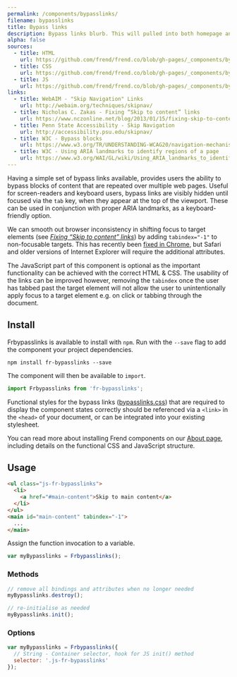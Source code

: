 ```yaml
---
permalink: /components/bypasslinks/
filename: bypasslinks
title: Bypass links
description: Bypass links blurb. This will pulled into both homepage and component page.
alpha: false
sources:
  - title: HTML
    url: https://github.com/frend/frend.co/blob/gh-pages/_components/bypasslinks/bypasslinks.html
  - title: CSS
    url: https://github.com/frend/frend.co/blob/gh-pages/_components/bypasslinks/bypasslinks.css
  - title: JS
    url: https://github.com/frend/frend.co/blob/gh-pages/_components/bypasslinks/bypasslinks.js
links:
  - title: WebAIM - "Skip Navigation" Links
    url: http://webaim.org/techniques/skipnav/
  - title: Nicholas C. Zakas - Fixing “Skip to content” links
    url: https://www.nczonline.net/blog/2013/01/15/fixing-skip-to-content-links/
  - title: Penn State Accessibility - Skip Navigation
    url: http://accessibility.psu.edu/skipnav/
  - title: W3C - Bypass blocks
    url: https://www.w3.org/TR/UNDERSTANDING-WCAG20/navigation-mechanisms-skip.html
  - title: W3C - Using ARIA landmarks to identify regions of a page
    url: https://www.w3.org/WAI/GL/wiki/Using_ARIA_landmarks_to_identify_regions_of_a_page
---
```


Having a simple set of bypass links available, provides users the ability to bypass blocks of content that are repeated over multiple web pages. Useful for screen-readers and keyboard users, bypass links are visibly hidden until focused via the `tab` key, when they appear at the top of the viewport. These can be used in conjunction with proper ARIA landmarks, as a keyboard-friendly option.

We can smooth out browser inconsistency in shifting focus to target elements (see _[Fixing “Skip to content” links](https://www.nczonline.net/blog/2013/01/15/fixing-skip-to-content-links/)_) by adding `tabindex="-1"` to non-focusable targets. This has recently been [fixed in Chrome](https://bugs.chromium.org/p/chromium/issues/detail?id=454172#c22), but Safari and older versions of Internet Explorer will require the additional attributes.

The JavaScript part of this component is optional as the important functionality can be achieved with the correct HTML & CSS. The usability of the links can be improved however, removing the `tabindex` once the user has tabbed past the target element will not allow the user to unintentionally apply focus to a target element e.g. on click or tabbing through the document.

## Install

Frbypasslinks is available to install with `npm`. Run with the `--save` flag to add the component your project dependencies.

~~~
npm install fr-bypasslinks --save
~~~

The component will then be available to `import`.

~~~ js
import Frbypasslinks from 'fr-bypasslinks';
~~~

Functional styles for the bypass links ([bypasslinks.css](https://raw.githubusercontent.com/frend/frend.co/gh-pages/_components/bypasslinks/bypasslinks.css)) that are required to display the component states correctly should be referenced via a `<link>` in the `<head>` of your document, or can be integrated into your existing stylesheet.

You can read more about installing Frend components on our [About page](https://frend.co/about/), including details on the functional CSS and JavaScript structure.

## Usage

~~~ html
<ul class="js-fr-bypasslinks">
  <li>
    <a href="#main-content">Skip to main content</a>
  </li>
</ul>
<main id="main-content" tabindex="-1">
  ...
</main>
~~~

Assign the function invocation to a variable.

~~~ js
var myBypasslinks = Frbypasslinks();
~~~

### Methods

~~~ js
// remove all bindings and attributes when no longer needed
myBypasslinks.destroy();

// re-initialise as needed
myBypasslinks.init();
~~~

### Options

~~~ js
var myBypasslinks = Frbypasslinks({
  // String - Container selector, hook for JS init() method
  selector: '.js-fr-bypasslinks'
});
~~~
